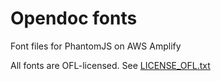 # Opendoc fonts

Font files for PhantomJS on AWS Amplify

All fonts are OFL-licensed. See [LICENSE_OFL.txt](./LICENSE_OFL.txt)